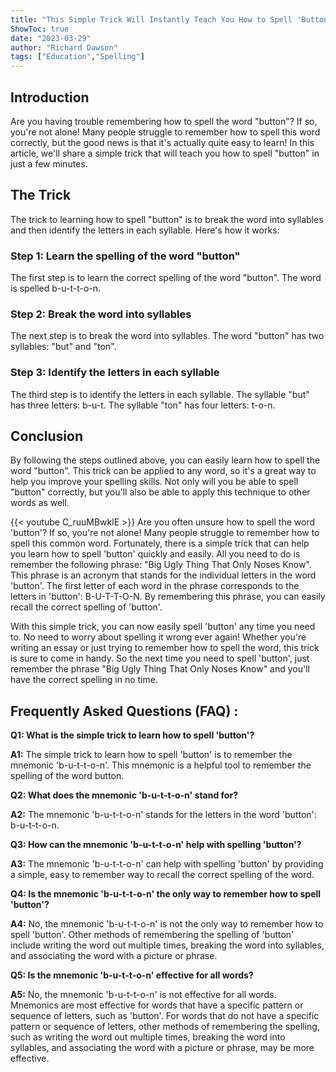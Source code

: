 ```yaml
---
title: "This Simple Trick Will Instantly Teach You How to Spell 'Button'!"
ShowToc: true 
date: "2023-03-29"
author: "Richard Dawson" 
tags: ["Education","Spelling"]
---
```

## Introduction

Are you having trouble remembering how to spell the word "button"? If so, you're not alone! Many people struggle to remember how to spell this word correctly, but the good news is that it's actually quite easy to learn! In this article, we'll share a simple trick that will teach you how to spell "button" in just a few minutes.

## The Trick

The trick to learning how to spell "button" is to break the word into syllables and then identify the letters in each syllable. Here's how it works:

### Step 1: Learn the spelling of the word "button"

The first step is to learn the correct spelling of the word "button". The word is spelled b-u-t-t-o-n.

### Step 2: Break the word into syllables

The next step is to break the word into syllables. The word "button" has two syllables: "but" and "ton".

### Step 3: Identify the letters in each syllable

The third step is to identify the letters in each syllable. The syllable "but" has three letters: b-u-t. The syllable "ton" has four letters: t-o-n.

## Conclusion

By following the steps outlined above, you can easily learn how to spell the word "button". This trick can be applied to any word, so it's a great way to help you improve your spelling skills. Not only will you be able to spell "button" correctly, but you'll also be able to apply this technique to other words as well.

{{< youtube C_ruuMBwklE >}} 
Are you often unsure how to spell the word 'button'? If so, you're not alone! Many people struggle to remember how to spell this common word. Fortunately, there is a simple trick that can help you learn how to spell 'button' quickly and easily. All you need to do is remember the following phrase: "Big Ugly Thing That Only Noses Know". This phrase is an acronym that stands for the individual letters in the word 'button'. The first letter of each word in the phrase corresponds to the letters in 'button': B-U-T-T-O-N. By remembering this phrase, you can easily recall the correct spelling of 'button'. 

With this simple trick, you can now easily spell 'button' any time you need to. No need to worry about spelling it wrong ever again! Whether you're writing an essay or just trying to remember how to spell the word, this trick is sure to come in handy. So the next time you need to spell 'button', just remember the phrase "Big Ugly Thing That Only Noses Know" and you'll have the correct spelling in no time.

## Frequently Asked Questions (FAQ) :
**Q1: What is the simple trick to learn how to spell 'button'?**

**A1:** The simple trick to learn how to spell 'button' is to remember the mnemonic 'b-u-t-t-o-n'. This mnemonic is a helpful tool to remember the spelling of the word button. 

**Q2: What does the mnemonic 'b-u-t-t-o-n' stand for?**

**A2:** The mnemonic 'b-u-t-t-o-n' stands for the letters in the word 'button': b-u-t-t-o-n. 

**Q3: How can the mnemonic 'b-u-t-t-o-n' help with spelling 'button'?**

**A3:** The mnemonic 'b-u-t-t-o-n' can help with spelling 'button' by providing a simple, easy to remember way to recall the correct spelling of the word. 

**Q4: Is the mnemonic 'b-u-t-t-o-n' the only way to remember how to spell 'button'?**

**A4:** No, the mnemonic 'b-u-t-t-o-n' is not the only way to remember how to spell 'button'. Other methods of remembering the spelling of 'button' include writing the word out multiple times, breaking the word into syllables, and associating the word with a picture or phrase. 

**Q5: Is the mnemonic 'b-u-t-t-o-n' effective for all words?**

**A5:** No, the mnemonic 'b-u-t-t-o-n' is not effective for all words. Mnemonics are most effective for words that have a specific pattern or sequence of letters, such as 'button'. For words that do not have a specific pattern or sequence of letters, other methods of remembering the spelling, such as writing the word out multiple times, breaking the word into syllables, and associating the word with a picture or phrase, may be more effective.





